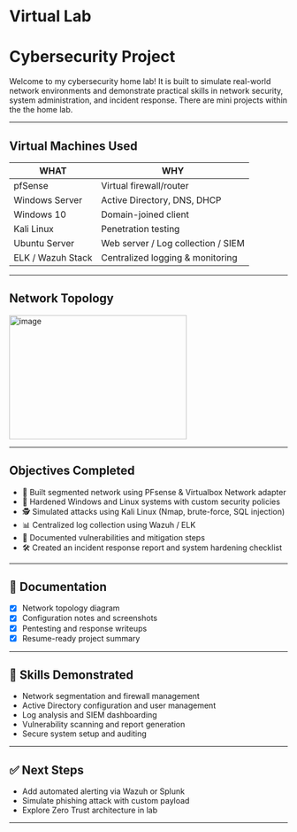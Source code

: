 # Virtual Lab 
# Cybersecurity Project

Welcome to my  cybersecurity home lab! It is built to simulate real-world network environments and demonstrate practical skills in network security, system administration, and incident response. There are mini projects within the the home lab. 

---

## Virtual Machines Used

| WHAT             | WHY                                  |
|------------------|-------------------------------------------|
| pfSense          | Virtual firewall/router                  |
| Windows Server   | Active Directory, DNS, DHCP              |
| Windows 10       | Domain-joined client                     |
| Kali Linux       | Penetration testing                      |
| Ubuntu Server    | Web server / Log collection / SIEM       |
| ELK / Wazuh Stack| Centralized logging & monitoring         |

---

## Network Topology

<img width="321" height="224" alt="image" src="https://github.com/user-attachments/assets/289e4ace-63cb-40ec-acb7-a8837a4c594a" />



---

## Objectives Completed

- 🧱 Built segmented network using PFsense & Virtualbox Network adapter 
- 🔐 Hardened Windows and Linux systems with custom security policies
- 🕵️ Simulated attacks using Kali Linux (Nmap, brute-force, SQL injection)
- 📊 Centralized log collection using Wazuh / ELK
- 📁 Documented vulnerabilities and mitigation steps
- 🛠️ Created an incident response report and system hardening checklist

---

## 📁 Documentation

- [x] Network topology diagram
- [x] Configuration notes and screenshots
- [x] Pentesting and response writeups
- [x] Resume-ready project summary

---

## 🧠 Skills Demonstrated

- Network segmentation and firewall management
- Active Directory configuration and user management
- Log analysis and SIEM dashboarding
- Vulnerability scanning and report generation
- Secure system setup and auditing

---

## ✅ Next Steps

- Add automated alerting via Wazuh or Splunk
- Simulate phishing attack with custom payload
- Explore Zero Trust architecture in lab

---

